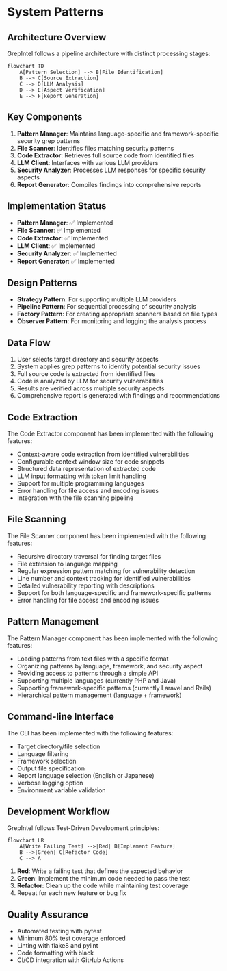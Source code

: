 # System Patterns

## Architecture Overview
GrepIntel follows a pipeline architecture with distinct processing stages:

```mermaid
flowchart TD
    A[Pattern Selection] --> B[File Identification]
    B --> C[Source Extraction]
    C --> D[LLM Analysis]
    D --> E[Aspect Verification]
    E --> F[Report Generation]
```

## Key Components
1. **Pattern Manager**: Maintains language-specific and framework-specific security grep patterns
2. **File Scanner**: Identifies files matching security patterns
3. **Code Extractor**: Retrieves full source code from identified files
4. **LLM Client**: Interfaces with various LLM providers
5. **Security Analyzer**: Processes LLM responses for specific security aspects
6. **Report Generator**: Compiles findings into comprehensive reports

## Implementation Status
- **Pattern Manager**: ✅ Implemented
- **File Scanner**: ✅ Implemented
- **Code Extractor**: ✅ Implemented
- **LLM Client**: ✅ Implemented
- **Security Analyzer**: ✅ Implemented
- **Report Generator**: ✅ Implemented

## Design Patterns
- **Strategy Pattern**: For supporting multiple LLM providers
- **Pipeline Pattern**: For sequential processing of security analysis
- **Factory Pattern**: For creating appropriate scanners based on file types
- **Observer Pattern**: For monitoring and logging the analysis process

## Data Flow
1. User selects target directory and security aspects
2. System applies grep patterns to identify potential security issues
3. Full source code is extracted from identified files
4. Code is analyzed by LLM for security vulnerabilities
5. Results are verified across multiple security aspects
6. Comprehensive report is generated with findings and recommendations

## Code Extraction
The Code Extractor component has been implemented with the following features:
- Context-aware code extraction from identified vulnerabilities
- Configurable context window size for code snippets
- Structured data representation of extracted code
- LLM input formatting with token limit handling
- Support for multiple programming languages
- Error handling for file access and encoding issues
- Integration with the file scanning pipeline

## File Scanning
The File Scanner component has been implemented with the following features:
- Recursive directory traversal for finding target files
- File extension to language mapping
- Regular expression pattern matching for vulnerability detection
- Line number and context tracking for identified vulnerabilities
- Detailed vulnerability reporting with descriptions
- Support for both language-specific and framework-specific patterns
- Error handling for file access and encoding issues

## Pattern Management
The Pattern Manager component has been implemented with the following features:
- Loading patterns from text files with a specific format
- Organizing patterns by language, framework, and security aspect
- Providing access to patterns through a simple API
- Supporting multiple languages (currently PHP and Java)
- Supporting framework-specific patterns (currently Laravel and Rails)
- Hierarchical pattern management (language + framework)

## Command-line Interface
The CLI has been implemented with the following features:
- Target directory/file selection
- Language filtering
- Framework selection
- Output file specification
- Report language selection (English or Japanese)
- Verbose logging option
- Environment variable validation

## Development Workflow
GrepIntel follows Test-Driven Development principles:

```mermaid
flowchart LR
    A[Write Failing Test] -->|Red| B[Implement Feature]
    B -->|Green| C[Refactor Code]
    C --> A
```

1. **Red**: Write a failing test that defines the expected behavior
2. **Green**: Implement the minimum code needed to pass the test
3. **Refactor**: Clean up the code while maintaining test coverage
4. Repeat for each new feature or bug fix

## Quality Assurance
- Automated testing with pytest
- Minimum 80% test coverage enforced
- Linting with flake8 and pylint
- Code formatting with black
- CI/CD integration with GitHub Actions
